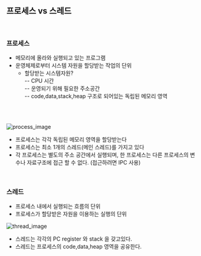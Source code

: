 
## 프로세스 vs 스레드
<br>

### 프로세스 
* 메모리에 올라와 실행되고 있는 프로그램
* 운영체제로부터 시스템 자원을 할당받는 작업의 단위
  * 할당받는 시스템자원?<br>
  -- CPU 시간<br>
  -- 운영되기 위해 필요한 주소공간 <br>
  -- code,data,stack,heap 구조로 되어있는 독립된 메모리 영역
  <br>


<br>

![process_image](https://github.com/kky0426/TIL/blob/master/CS/images/%ED%94%84%EB%A1%9C%EC%84%B8%EC%8A%A4%EB%A9%94%EB%AA%A8%EB%A6%AC.png?raw=true)

* 프로세스는 각각 독립된 메모리 영역을 할당받는다
* 프로세스는 최소 1개의 스레드(메인 스레드)를 가지고 있다
* 각 프로세스는 별도의 주소 공간에서 실행되며, 한 프로세스는 다른 프로세스의 변수나 자료구조에 접근 할 수 없다. (접근하려면 IPC 사용)

<br>

### 스레드 
* 프로세스 내에서 실행되는 흐름의 단위
* 프로세스가 할당받은 자원을 이용하는 실행의 단위

![thread_image](https://github.com/kky0426/TIL/blob/master/CS/images/%EC%8A%A4%EB%A0%88%EB%93%9C%EB%A9%94%EB%AA%A8%EB%A6%AC.png?raw=true)
* 스레드는 각각의 PC register 와 stack 을 갖고있다.
* 스레드는 프로세스의 code,data,heap 영역을 공유한다.
